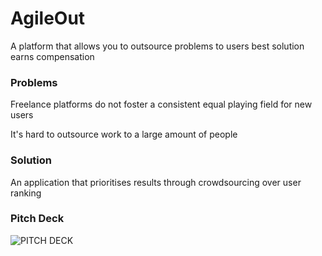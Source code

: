 # AgileOut
A platform that allows you to outsource problems to users best solution earns compensation 
### Problems
Freelance platforms do not foster a consistent equal playing field for new users

It's hard to outsource work to a large amount of people
### Solution
An application that prioritises results through crowdsourcing over user ranking
### Pitch Deck
![PITCH DECK](https://pitch.com/v/Pitch-Deck-h4jvj5)

